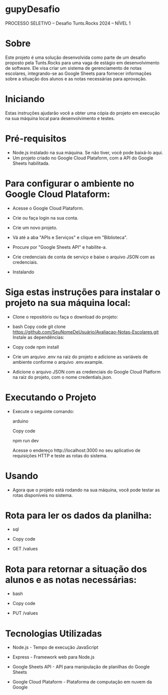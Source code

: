 # gupyDesafio
PROCESSO SELETIVO – Desafio Tunts.Rocks 2024 – NÍVEL 1 

# Sobre
Este projeto é uma solução desenvolvida como parte de um desafio proposto pela Tunts.Rocks para uma vaga de estágio em desenvolvimento de software. Ele visa criar um sistema de gerenciamento de notas escolares, integrando-se ao Google Sheets para fornecer informações sobre a situação dos alunos e as notas necessárias para aprovação.

# Iniciando
Estas instruções ajudarão você a obter uma cópia do projeto em execução na sua máquina local para desenvolvimento e testes. 

# Pré-requisitos
- Node.js instalado na sua máquina. Se não tiver, você pode baixá-lo aqui. 
- Um projeto criado no Google Cloud Plataform, com a API do Google Sheets habilitada.
# Para configurar o ambiente no Google Cloud Plataform:

- Acesse o Google Cloud Plataform.

- Crie ou faça login na sua conta.

- Crie um novo projeto.

- Vá até a aba "APIs e Serviços" e clique em "Biblioteca".

- Procure por "Google Sheets API" e habilite-a.

- Crie credenciais de conta de serviço e baixe o arquivo JSON com as credenciais.

- Instalando

# Siga estas instruções para instalar o projeto na sua máquina local:

- Clone o repositório ou faça o download do projeto:

- bash Copy code git clone https://github.com/SeuNomeDeUsuário/Avaliacao-Notas-Escolares.git Instale as dependências:

- Copy code npm install

- Crie um arquivo .env na raiz do projeto e adicione as variáveis de ambiente conforme o arquivo .env.example.

- Adicione o arquivo JSON com as credenciais do Google Cloud Platform na raiz do projeto, com o nome credentials.json.

# Executando o Projeto

- Execute o seguinte comando:

    arduino

    Copy code

    npm run dev

    Acesse o endereço http://localhost:3000 no seu aplicativo de requisições HTTP e teste as rotas do sistema.

# Usando

- Agora que o projeto está rodando na sua máquina, você pode testar as rotas disponíveis no sistema.

# Rota para ler os dados da planilha:

- sql

- Copy code

- GET /values

# Rota para retornar a situação dos alunos e as notas necessárias:

- bash

- Copy code

- PUT /values

# Tecnologias Utilizadas

- Node.js - Tempo de execução JavaScript

- Express - Framework web para Node.js

- Google Sheets API - API para manipulação de planilhas do Google Sheets

- Google Cloud Plataform - Plataforma de computação em nuvem da Google 
